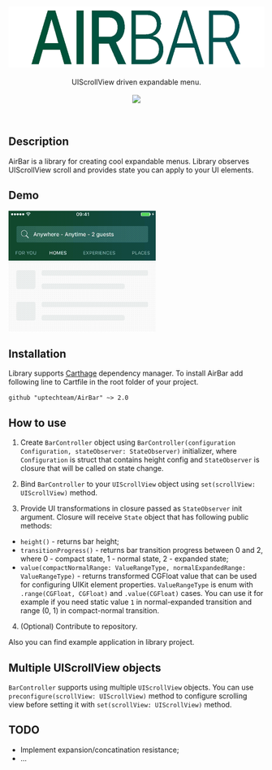 <p align="center">
	<a href="https://github.com/uptechteam/AirBar/"><img src="Logo/Logo.png" alt="AirBar" width="600" height="120" /></a><br /><br />
  UIScrollView driven expandable menu. <br /><br />
  <a href="https://github.com/Carthage/Carthage"><img src="https://img.shields.io/badge/Carthage-compatible-4BC51D.svg?style=flat"></a>
</p>
<br />

## Description

AirBar is a library for creating cool expandable menus.
Library observes UIScrollView scroll and provides state you can apply to your UI elements.

## Demo
![AirBar Demo](/Logo/Demo.gif)

## Installation
Library supports [Carthage](https://github.com/Carthage/Carthage) dependency manager. To install AirBar add following line to Cartfile in the root folder of your project.
```
github "uptechteam/AirBar" ~> 2.0
```
## How to use

1) Create `BarController` object using `BarController(configuration Configuration, stateObserver: StateObserver)` initializer, where `Configuration` is struct that contains height config and `StateObserver` is closure that will be called on state change.

2) Bind `BarController` to your `UIScrollView` object using `set(scrollView: UIScrollView)` method. 

3) Provide UI transformations in closure passed as `StateObserver` init argument. Closure will receive `State` object that has following public methods:
- `height()` - returns bar height;
- `transitionProgress()` - returns bar transition progress between 0 and 2, where 0 - compact state, 1 - normal state, 2 - expanded state;
- `value(compactNormalRange: ValueRangeType, normalExpandedRange: ValueRangeType)` - returns transformed CGFloat value that can be used for configuring UIKit element properties. `ValueRangeType` is enum with `.range(CGFloat, CGFloat)` and `.value(CGFloat)` cases. You can use it for example if you need static value `1` in normal-expanded transition and range (0, 1) in compact-normal transition.

4) (Optional) Contribute to repository.

Also you can find example application in library project.

## Multiple UIScrollView objects
`BarController` supports using multiple `UIScrollView` objects. You can use `preconfigure(scrollView: UIScrollView)` method to configure scrolling view before setting it with `set(scrollView: UIScrollView)` method. 

## TODO
- Implement expansion/concatination resistance;
- ...
